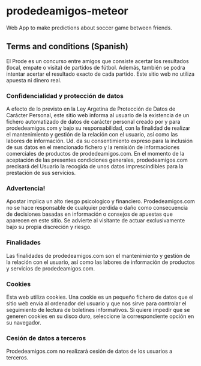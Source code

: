 # prodedeamigos-meteor
Web App to make predictions about soccer game between friends.

## Terms and conditions (Spanish)
El Prode es un concurso entre amigos que consiste acertar los resultados (local, empate o visita) de partidos de fútbol. Además, también se podra intentar acertar el resultado exacto de cada partido. Este sitio web no utiliza apuesta ni dinero real.

### Confidencialidad y protección de datos
A efecto de lo previsto en la Ley Argetina de Protección de Datos de Carácter Personal, este sitio web informa al usuario de la existencia de un fichero automatizado de datos de carácter personal creado por y para prodedeamigos.com y bajo su responsabilidad, con la finalidad de realizar el mantenimiento y gestión de la relación con el usuario, así como las labores de información. Ud. da su consentimiento expreso para la inclusión de sus datos en el mencionado fichero y la remisión de informaciones comerciales de productos de prodedeamigos.com. En el momento de la aceptación de las presentes condiciones generales, prodedeamigos.com precisará del Usuario la recogida de unos datos imprescindibles para la prestación de sus servicios.

### Advertencia!
Apostar implica un alto riesgo psicologico y financiero. Prodedeamigos.com no se hace responsable de cualquier perdida o daño como consecuencia de decisiones basadas en información o consejos de apuestas que aparecen en este sitio. Se advierte al visitante de actuar exclusivamente bajo su propia discreción y riesgo.

### Finalidades
Las finalidades de prodedeamigos.com son el mantenimiento y gestión de la relación con el usuario, así como las labores de información de productos y servicios de prodedeamigos.com.

### Cookies
Esta web utiliza cookies. Una cookie es un pequeño fichero de datos que el sitio web envía al ordenador del usuario y que nos sirve para controlar el seguimiento de lectura de boletines informativos. Si quiere impedir que se generen cookies en su disco duro, seleccione la correspondiente opción en su navegador.

### Cesión de datos a terceros
Prodedeamigos.com no realizará cesión de datos de los usuarios a terceros.
